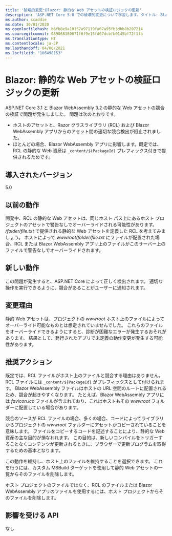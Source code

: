 ```yaml
---
title: '破壊的変更:Blazor: 静的な Web アセットの検証ロジックの更新'
description: 'ASP.NET Core 5.0 での破壊的変更について学習します。タイトル: Blazor:静的な Web アセットの検証ロジックの更新'
ms.author: scaddie
ms.date: 10/01/2020
ms.openlocfilehash: b6fb8e9a10157a97119fa07a95fb3dbb8b207214
ms.sourcegitcommit: 089068389671f6f9e15fd67dcbfb0145bf72f1fb
ms.translationtype: HT
ms.contentlocale: ja-JP
ms.lasthandoff: 04/06/2021
ms.locfileid: "106498153"
---
```

# <a name="blazor-updated-validation-logic-for-static-web-assets"></a>Blazor: 静的な Web アセットの検証ロジックの更新

ASP.NET Core 3.1 と Blazor WebAssembly 3.2 の静的な Web アセットの競合の検証で問題が発生しました。 問題は次のとおりです。

* ホストのアセットと、Razor クラスライブラリ (RCL) および Blazor WebAssembly アプリからのアセット間の適切な競合検出が阻止されました。
* ほとんどの場合、Blazor WebAssembly アプリに影響します。既定では、RCL の静的な Web 資産は `_content/$(PackageId)` プレフィックス付きで提供されるためです。

## <a name="version-introduced"></a>導入されたバージョン

5.0

## <a name="old-behavior"></a>以前の動作

開発中、RCL の静的な Web アセットは、同じホスト パス上にあるホスト プロジェクトのアセットで警告なしでオーバーライドされる可能性があります。 */folder/file.txt* で提供される静的な Web アセットを定義した RCL を考えてみましょう。 ホストによって *wwwroot/folder/file.txt* にファイルが配置された場合、RCL または Blazor WebAssembly アプリ上のファイルがこのサーバー上のファイルで警告なしでオーバーライドされます。

## <a name="new-behavior"></a>新しい動作

この問題が発生すると、ASP.NET Core によって正しく検出されます。 適切な操作を実行できるように、競合があることがユーザーに通知されます。

## <a name="reason-for-change"></a>変更理由

静的 Web アセットは、プロジェクトの *wwwroot* ホスト上のファイルによってオーバーライド可能なものとは想定されていませんでした。 これらのファイルをオーバーライドできるようにすると、診断が困難なエラーが発生するおそれがあります。 結果として、発行されたアプリで未定義の動作変更が発生する可能性があります。

## <a name="recommended-action"></a>推奨アクション

既定では、RCL ファイルがホスト上のファイルと競合する理由はありません。 RCL ファイルには `_content/${PackageId}` がプレフィックスとして付けられます。 Blazor WebAssembly ファイルはホストの URL 空間のルートに配置されるため、競合が起きやすくなります。 たとえば、Blazor WebAssembly アプリには *favicon.ico* ファイルが含まれており、これはホストもその *wwwroot* フォルダーに配置している場合があります。

競合のソースが RCL ファイルの場合、多くの場合、コードによってライブラリからプロジェクトの *wwwroot* フォルダーにアセットがコピーされていることを意味します。 ファイルをコピーするコードを記述することにより、静的な Web 資産の主な目的が損なわれます。 この目的は、新しいコンパイルをトリガーすることなくコンテンツが更新されるときに、ブラウザーで更新プログラムを取得するための基本となります。

この動作を維持し、ホスト上のファイルを維持することを選択できます。 これを行うには、カスタム MSBuild ターゲットを使用して静的 Web アセットの一覧からそのファイルを削除します。

ホスト プロジェクトのファイルではなく、RCL のファイルまたは Blazor WebAssembly アプリのファイルを使用するには、ホスト プロジェクトからそのファイルを削除します。

## <a name="affected-apis"></a>影響を受ける API

なし

<!--

### Category

ASP.NET Core

### Affected APIs

Not detectable via API analysis

-->
